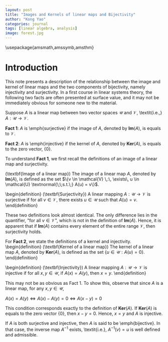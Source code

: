 ```yaml
---
layout: post
title: "Images and Kernels of linear maps and Bijectivity"
author: "Kong Yao"
categories: journal
tags: [linear algebra, analysis]
image: forest.jpg
---
```

\usepackage{amsmath,amssymb,amsthm}

# Introduction

This note presents a description of the relationship between the image and kernel of linear maps and the two components of bijectivity, namely injectivity and surjectivity. In a first course in linear systems theory, the following two facts are often presented at surface value, and it may not be immediately obvious for someone new to the material. 

Suppose $A$ is a linear map between two vector spaces $\mathcal{U}$ and $\mathcal{V}$, \textit{i.e.,} $A: \mathcal{U} \to \mathcal{V}$. 

$\textbf{Fact 1}$: $A$ is \emph{surjective} if the image of $A$, denoted by $\textbf{Im}(A)$, is equals to $\mathcal{V}$. 

$\textbf{Fact 2}$: $A$ is \emph{injective} if the kernel of $A$, denoted by $\textbf{Ker}(A)$, is equals to the zero vector, $\{0\}$. 

To understand $\textbf{Fact 1}$, we first recall the definitions of an image of a linear map and surjectivity.

(\textbf{Image of a linear map})
The image of a linear map $A$, denoted by $\textbf{Im}(A)$, is defined as the set $\{v \in \mathcal{V} \,:\, \exists\, u \in \mathcal{U} \textnormal{\;\;s.t.\;} A(u) = v\}$.  

\begin{definition} (\textbf{Surjectivity}) A linear mapping $A : \mathcal{U} \to \mathcal{V}$ is surjective if for all $v \in \mathcal{V}$, there exists $u \in \mathcal{U}$ such that $A(u) = v$.
\end{definition}

These two definitions look almost identical. The only difference lies in the quantifier, "for all $v \in \mathcal{V}$", which is not in the definition of $\textbf{Im}(A)$. Hence, it is apparent that if $\textbf{Im}(A)$ contains every element of the entire range $\mathcal{V}$, then surjectivity holds. 

For $\textbf{Fact 2}$, we state the definitions of a kernel and injectivity.
\begin{definition}
(\textbf{Kernel of a linear map}) The kernel of a linear map $A$, denoted by $\textbf{Ker}(A)$, is defined as the set $\{u \in \mathcal{U}: A(u) = 0\}$.
\end{definition}

\begin{definition} (\textbf{Injectivity}) A linear mapping $A : \mathcal{U} \to \mathcal{V}$ is injective if for all $x,y \in \mathcal{U}$, if $A(x) = A(y)$, then $x=y$.
\end{definition}

This may not be as obvious as Fact 1. To show this, observe that since $A$ is a linear map, for any $x,y \in \mathcal{U}$,

$A(x) = A(y) \Leftrightarrow A(x) - A(y) = 0 \Leftrightarrow A(x-y) = 0$

This condition corresponds exactly to the definition of $\textbf{Ker}(A)$. If $\textbf{Ker}(A)$ is equals to the zero vector $\{0\}$, then $x-y = 0$. Hence, $x = y$ and $A$ is injective.

If $A$ is both surjective and injective, then $A$ is said to be \emph{bijective}. In that case, the inverse map $A^{-1}$ exists, \textit{i.e.}, $A^{-1}(v) = u$ is well defined and admissible. 